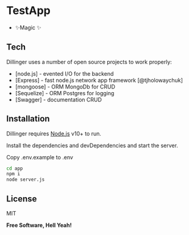 # TestApp

- ✨Magic ✨

## Tech

Dillinger uses a number of open source projects to work properly:

- [node.js] - evented I/O for the backend
- [Express] - fast node.js network app framework [@tjholowaychuk]
- [mongoose] - ORM MongoDb for CRUD
- [Sequelize] - ORM Postgres for logging
- [Swagger] - documentation CRUD

## Installation

Dillinger requires [Node.js](https://nodejs.org/) v10+ to run.

Install the dependencies and devDependencies and start the server.

Copy .env.example to .env

```sh
cd app
npm i
node server.js
```

## License

MIT

**Free Software, Hell Yeah!**